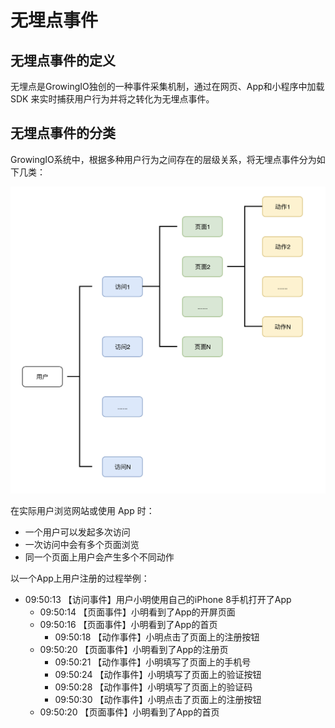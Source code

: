 # 无埋点事件

## 无埋点事件的定义

无埋点是GrowingIO独创的一种事件采集机制，通过在网页、App和小程序中加载 SDK 来实时捕获用户行为并将之转化为无埋点事件。

## 无埋点事件的分类

GrowingIO系统中，根据多种用户行为之间存在的层级关系，将无埋点事件分为如下几类：

![&#x7528;&#x6237;&#x884C;&#x4E3A;&#x5C42;&#x7EA7;&#x5173;&#x7CFB;](../../../.gitbook/assets/image%20%28343%29.png)

在实际用户浏览网站或使用 App 时：

* 一个用户可以发起多次访问
* 一次访问中会有多个页面浏览
* 同一个页面上用户会产生多个不同动作

以一个App上用户注册的过程举例：

* 09:50:13 【访问事件】用户小明使用自己的iPhone 8手机打开了App
  * 09:50:14 【页面事件】小明看到了App的开屏页面
  * 09:50:16 【页面事件】小明看到了App的首页
    * 09:50:18 【动作事件】小明点击了页面上的注册按钮
  * 09:50:20 【页面事件】小明看到了App的注册页
    * 09:50:21 【动作事件】小明填写了页面上的手机号
    * 09:50:24 【动作事件】小明填写了页面上的验证按钮
    * 09:50:28 【动作事件】小明填写了页面上的验证码
    * 09:50:30 【动作事件】小明点击了页面上的注册按钮
  * 09:50:20 【页面事件】小明看到了App的首页



